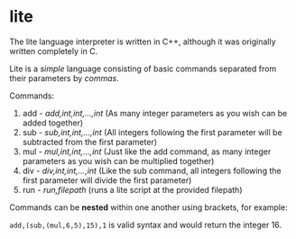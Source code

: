 # lite
The lite language interpreter is written in C++, although it was originally written completely in C.

Lite is a *simple* language consisting of basic commands separated from their parameters by *commas*.

Commands:
1. add - *add,int,int,...,int* (As many integer parameters as you wish can be added together)
2. sub - *sub,int,int,...,int* (All integers following the first parameter will be subtracted from the first parameter)
3. mul - *mul,int,int,...,int* (Just like the add command, as many integer parameters as you wish can be multiplied together)
4. div - *div,int,int,...,int* (Like the sub command, all integers following the first parameter will divide the first parameter)
5. run - *run,filepath* (runs a lite script at the provided filepath)

Commands can be **nested** within one another using brackets, for example:

```add,(sub,(mul,6,5),15),1``` is valid syntax and would return the integer 16.
